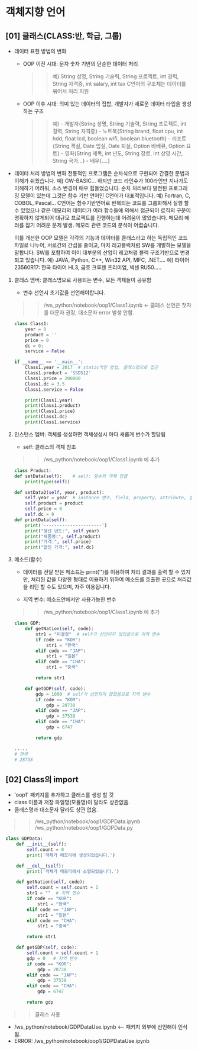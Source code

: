 # 객체지향 언어

## [01] 클래스(CLASS:반, 학급, 그룹)

- 데이터 표현 방법의 변화
  - OOP 이전 시대: 문자 숫자 기반의 단순한 데이터 처리
    >> 예) String 성명, String 기술력, String 프로젝트, int 경력, String 자격증, int salary, int tax C언어의 구조체는 데이터를 묶어서 처리 지원
  - OOP 이후 시대: 의미 있는 데이터의 집합, 개발자가 새로운 데이터 타입을 생성하는 구조
    >> 예)
        - 개발자{String 성명, String 기술력, String 프로젝트, int 경력, String 자격증}
        - 노트북{String brand, float cpu, int hdd, float lcd, boolean wifi, boolean bluetooth}
        - 리조트{String 객실, Date 입실, Date 퇴실, Option 바베큐, Option 요트}
        - 영화{String 제목, int 년도, String  장르, int 상영 시간, String 국가...}
        - 배우{....}

- 데이터 처리 방법의 변화
   전통적인 프로그램은 순차식으로 구현되어 간결한 문법과 이해가 쉬웠습니다. 예) GW-BASIC...
   하지만 코드 라인수가 100라인만 지나가도 이해하기 어려워,
   소스 변경이 매우 힘들었습니다.
   순차 처리보다 발전된 프로그래밍 모델이 있는데 그것은 함수 기반 언어인
   C언어가 대표적입니다. 예) Fortran, C, COBOL, Pascal...
   C언어는 함수기반언어로 반복되는 코드를 그룹화해서 실행 할 수
   있었으나 같은 메모리의 데이터가 여러 함수들에 의해서 접근되어
   로직의 구분이 명확하지 않게되어 대규모 프로젝트를 진행하는데
   어려움이 많았습니다. 메모리 에러를 잡기 어려운 문제 발생.
   메모리 관련 코드의 분석이 어렵습니다.

   이를 개선한 OOP 모델은 각각의 기능과 데이터를 클래스라고 하는
   독립적인 코드 파일로 나누어, 서로간의 간섭을 줄이고,
   마치 레고블럭처럼 SW를 개발하는 모델을 말합니다.
   SW를 포함하여 이미 대부분의 산업이 레고처럼 블럭 구조기반으로 변경되고 있습니다.
   예) JAVA, Python, C++, Win32 API, MFC, .NET....
   예) 타이어 23560R17: 한국 타이어 HL3, 금호 크루젠 프리미엄, 넥센 RU50.....

1. 클래스 멤버: 클래스명으로 사용되는 변수, 모든 객체들이 공유함
   - 변수 선언시 초기값을 선언해야합니다.
    >> /ws_python/notebook/oop1/Class1.ipynb ← 클래스 선언은 첫자를 대문자 권장, 대소문자 error 발생 안함.

    ```python
    class Class1:
        year = 0
        product = ''
        price = 0
        dc = 0;
        service = False

    if __name__ == '__main__':
        Class1.year = 2017  # static적인 방법, 클래스명으로 접근
        Class1.product = 'SSD512'
        Class1.price = 200000
        Class1.dc = 3.5
        Class1.service = False

        print(Class1.year)
        print(Class1.product)
        print(Class1.price)
        print(Class1.dc)
        print(Class1.service)
    ```
  
2. 인스턴스 멤버: 객체를 생성하면 객체생성시 마다 새롭게 변수가 할당됨
    - self: 클래스의 객체 참조
    >> /ws_python/notebook/oop1/Class1.ipynb 에 추가

    ```python
    class Product:
    def setData(self):    # self: 함수와 객체 연결
        print(type(self))

    def setData2(self, year, product):
        self.year = year  # instance 변수, field, property, attribute, 멤버 변수, 속성...
        self.product = product
        self.price = 0
        self.dc = 0
    def printData(self):
        print('----------------------')
        print("생산 년도:", self.year)
        print("제품명:", self.product)
        print("가격:", self.price)
        print("할인 가격:", self.dc)
    ```

3. 메소드(함수)
   - 데이터를 전달 받은 메소드는 print('')를 이용하여 처리 결과를 출력 할 수 있지만, 처리된 값을 다양한 형태로 이용하기 위하여 메소드를 호출한 곳으로 처리값을 리턴 할 수도 있으며, 자주 이용됩니다.

   - 지역 변수: 메소드안에서만 사용가능한 변수
    >> /ws_python/notebook/oop1/Class1.ipynb 에 추가

    ```python
    class GDP:
        def getNation(self, code):
            str1 = "미결정"  # self가 선언되지 않았음으로 지역 변수
            if code == "KOR":
                str1 = "한국"
            elif code == "JAP":
                str1 = "일본"
            elif code == "CHA":
                str1 = "중국"

            return str1

        def getGDP(self, code):
            gdp = 1000  # self가 선언되지 않았음으로 지역 변수
            if code == "KOR":
                gdp = 28738
            elif code == "JAP":
                gdp = 37539
            elif code == "CHA":
                gdp = 6747

            return gdp

    .....
    # 한국
    # 28738
    ```

## [02] Class의 import

- 'oop1' 패키지를 추가하고 클래스를 생성 할 것
- class 이름과 저장 파일명(모듈명)이 달라도 상관없음.
- 클래스명과 대소문자 달라도 상관 없음.

>> /ws_python/notebook/oop1/GDPData.ipynb
>> /ws_python/notebook/oop1/GDPData.py

```python
class GDPData:
    def __init__(self):
        self.count = 0
        print('객체가 메모리에 생성되었습니다.')

    def __del__(self):
        print('객체가 메모리에서 소멸되었습니다.')

    def getNation(self, code):
        self.count = self.count + 1
        str1 = ""  # 지역 변수
        if code == "KOR":
            str1 = "한국"
        elif code == "JAP":
            str1 = "일본"
        elif code == "CHA":
            str1 = "중국"

        return str1

    def getGDP(self, code):
        self.count = self.count + 1
        gdp = 0   # 지역 변수
        if code == "KOR":
            gdp = 28738
        elif code == "JAP":
            gdp = 37539
        elif code == "CHA":
            gdp = 6747

        return gdp
```

>> 클래스 사용

- /ws_python/notebook/GDPDataUse.ipynb  <-- 패키지 외부에 선언해야 인식됨.
- ERROR: /ws_python/notebook/oop1/GDPDataUse.ipynb  
